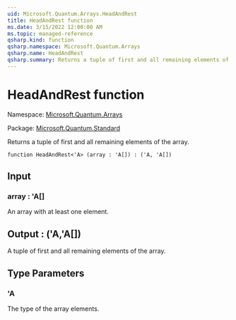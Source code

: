 ```yaml
---
uid: Microsoft.Quantum.Arrays.HeadAndRest
title: HeadAndRest function
ms.date: 3/15/2022 12:00:00 AM
ms.topic: managed-reference
qsharp.kind: function
qsharp.namespace: Microsoft.Quantum.Arrays
qsharp.name: HeadAndRest
qsharp.summary: Returns a tuple of first and all remaining elements of the array.
---
```


# HeadAndRest function

Namespace: [Microsoft.Quantum.Arrays](xref:Microsoft.Quantum.Arrays)

Package: [Microsoft.Quantum.Standard](https://nuget.org/packages/Microsoft.Quantum.Standard)


Returns a tuple of first and all remaining elements of the array.

```qsharp
function HeadAndRest<'A> (array : 'A[]) : ('A, 'A[])
```


## Input

### array : 'A[]

An array with at least one element.



## Output : ('A,'A[])

A tuple of first and all remaining elements of the array.

## Type Parameters

### 'A

The type of the array elements.